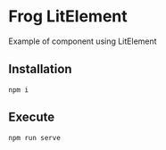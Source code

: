 # Frog LitElement

Example of component using LitElement

## Installation

`
npm i
`

## Execute

`
npm run serve
`
